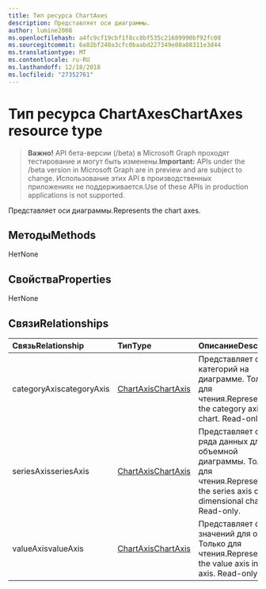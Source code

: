 ```yaml
---
title: Тип ресурса ChartAxes
description: Представляет оси диаграммы.
author: lumine2008
ms.openlocfilehash: a4fc9cf19cbf1f8cc8bf535c21689990bf92fc08
ms.sourcegitcommit: 6a82bf240a3cfc0baabd227349e08a08311e3d44
ms.translationtype: MT
ms.contentlocale: ru-RU
ms.lasthandoff: 12/18/2018
ms.locfileid: "27352761"
---
```

# <a name="chartaxes-resource-type"></a><span data-ttu-id="60dbd-103">Тип ресурса ChartAxes</span><span class="sxs-lookup"><span data-stu-id="60dbd-103">ChartAxes resource type</span></span>

> <span data-ttu-id="60dbd-104">**Важно!** API бета-версии (/beta) в Microsoft Graph проходят тестирование и могут быть изменены.</span><span class="sxs-lookup"><span data-stu-id="60dbd-104">**Important:** APIs under the /beta version in Microsoft Graph are in preview and are subject to change.</span></span> <span data-ttu-id="60dbd-105">Использование этих API в производственных приложениях не поддерживается.</span><span class="sxs-lookup"><span data-stu-id="60dbd-105">Use of these APIs in production applications is not supported.</span></span>

<span data-ttu-id="60dbd-106">Представляет оси диаграммы.</span><span class="sxs-lookup"><span data-stu-id="60dbd-106">Represents the chart axes.</span></span>


## <a name="methods"></a><span data-ttu-id="60dbd-107">Методы</span><span class="sxs-lookup"><span data-stu-id="60dbd-107">Methods</span></span>
<span data-ttu-id="60dbd-108">Нет</span><span class="sxs-lookup"><span data-stu-id="60dbd-108">None</span></span>

## <a name="properties"></a><span data-ttu-id="60dbd-109">Свойства</span><span class="sxs-lookup"><span data-stu-id="60dbd-109">Properties</span></span>
<span data-ttu-id="60dbd-110">Нет</span><span class="sxs-lookup"><span data-stu-id="60dbd-110">None</span></span>

## <a name="relationships"></a><span data-ttu-id="60dbd-111">Связи</span><span class="sxs-lookup"><span data-stu-id="60dbd-111">Relationships</span></span>
| <span data-ttu-id="60dbd-112">Связь</span><span class="sxs-lookup"><span data-stu-id="60dbd-112">Relationship</span></span> | <span data-ttu-id="60dbd-113">Тип</span><span class="sxs-lookup"><span data-stu-id="60dbd-113">Type</span></span>   |<span data-ttu-id="60dbd-114">Описание</span><span class="sxs-lookup"><span data-stu-id="60dbd-114">Description</span></span>|
|:---------------|:--------|:----------|
|<span data-ttu-id="60dbd-115">categoryAxis</span><span class="sxs-lookup"><span data-stu-id="60dbd-115">categoryAxis</span></span>|[<span data-ttu-id="60dbd-116">ChartAxis</span><span class="sxs-lookup"><span data-stu-id="60dbd-116">ChartAxis</span></span>](chartaxis.md)|<span data-ttu-id="60dbd-p102">Представляет ось категорий на диаграмме. Только для чтения.</span><span class="sxs-lookup"><span data-stu-id="60dbd-p102">Represents the category axis in a chart. Read-only.</span></span>|
|<span data-ttu-id="60dbd-119">seriesAxis</span><span class="sxs-lookup"><span data-stu-id="60dbd-119">seriesAxis</span></span>|[<span data-ttu-id="60dbd-120">ChartAxis</span><span class="sxs-lookup"><span data-stu-id="60dbd-120">ChartAxis</span></span>](chartaxis.md)|<span data-ttu-id="60dbd-p103">Представляет ось ряда данных для объемной диаграммы. Только для чтения.</span><span class="sxs-lookup"><span data-stu-id="60dbd-p103">Represents the series axis of a 3-dimensional chart. Read-only.</span></span>|
|<span data-ttu-id="60dbd-123">valueAxis</span><span class="sxs-lookup"><span data-stu-id="60dbd-123">valueAxis</span></span>|[<span data-ttu-id="60dbd-124">ChartAxis</span><span class="sxs-lookup"><span data-stu-id="60dbd-124">ChartAxis</span></span>](chartaxis.md)|<span data-ttu-id="60dbd-p104">Представляет ось значений для оси. Только для чтения.</span><span class="sxs-lookup"><span data-stu-id="60dbd-p104">Represents the value axis in an axis. Read-only.</span></span>|

<!-- uuid: 8fcb5dbc-d5aa-4681-8e31-b001d5168d79
2015-10-25 14:57:30 UTC -->
<!-- {
  "type": "#page.annotation",
  "description": "ChartAxes resource",
  "keywords": "",
  "section": "documentation",
  "tocPath": ""
}-->